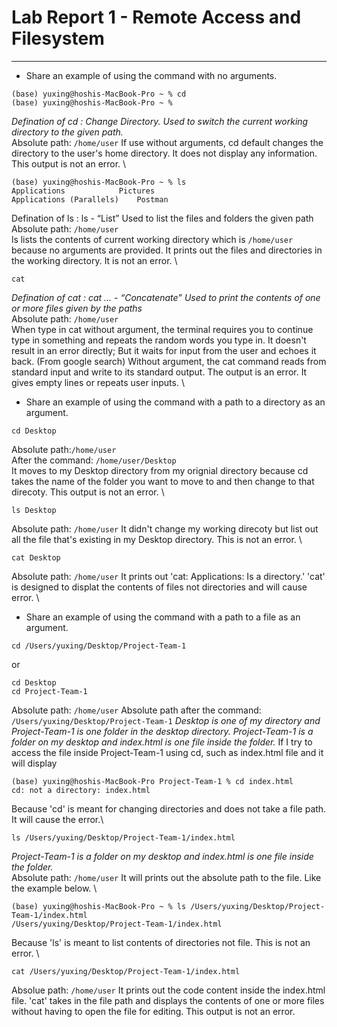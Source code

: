 # **Lab Report 1 - Remote Access and Filesystem** 
---

* Share an example of using the command with no arguments.

```
(base) yuxing@hoshis-MacBook-Pro ~ % cd
(base) yuxing@hoshis-MacBook-Pro ~ % 
```
*Defination of cd : Change Directory. Used to switch the current working directory to the given path.* \
Absolute path: `/home/user`
If use without arguments, cd default changes the directory to the user's home directory. It does not display any information. This output is not an error. \



```
(base) yuxing@hoshis-MacBook-Pro ~ % ls
Applications			Pictures
Applications (Parallels)	Postman

```
Defination of ls : ls <path> - “List” Used to list the files and folders the given path\
Absolute path: `/home/user`\
ls lists the contents of current working directory which is `/home/user` because no arguments are provided. It prints out the files and directories in the working directory. It is not an error. \


    
```
cat 
```
*Defination of cat : cat <path1> <path2> ... - “Concatenate” Used to print the contents of one or more files given by the paths*\
Absolute path: `/home/user` \
When type in cat without argument, the terminal requires you to continue type in something and repeats the random words you type in. It doesn't result in an error directly; But it waits for input from the user and echoes it back.
(From google search) Without argument, the cat command reads from standard input and write to its standard output. The output is an error. It gives empty lines or repeats user inputs. \


  
* Share an example of using the command with a path to a directory as an argument.
```
cd Desktop
```
Absolute path:`/home/user`\
After the command: `/home/user/Desktop` \
It moves to my Desktop directory from my orignial directory because cd takes the name of the folder you want to move to and then change to that direcoty. This output is not an error. 
  \

    
```
ls Desktop
```
Absolute path: `/home/user`
It didn't change my working direcoty but list out all the file that's existing in my Desktop directory. This is not an error. \


    
```
cat Desktop
```
Absolute path: `/home/user`
It prints out 'cat: Applications: Is a directory.' 'cat' is designed to displat the contents of files not directories and will cause error. \


  
* Share an example of using the command with a path to a file as an argument.
```
cd /Users/yuxing/Desktop/Project-Team-1
```
or 
```
cd Desktop
cd Project-Team-1
```
Absolute path: `/home/user`
Absolute path after the command: `/Users/yuxing/Desktop/Project-Team-1`
*Desktop is one of my directory and Project-Team-1 is one folder in the desktop directory. Project-Team-1 is a folder on my desktop and index.html is one file inside the folder.*
If I try to access the file inside Project-Team-1 using cd, such as index.html file and it will display 
```
(base) yuxing@hoshis-MacBook-Pro Project-Team-1 % cd index.html
cd: not a directory: index.html
```
Because 'cd' is meant for changing directories and does not take a file path. It will cause the error.\

    
```
ls /Users/yuxing/Desktop/Project-Team-1/index.html
```
*Project-Team-1 is a folder on my desktop and index.html is one file inside the folder.*\
Absolute path: `/home/user`
It will prints out the absolute path to the file. Like the example below. \
```
(base) yuxing@hoshis-MacBook-Pro ~ % ls /Users/yuxing/Desktop/Project-Team-1/index.html
/Users/yuxing/Desktop/Project-Team-1/index.html
```
Because 'ls' is meant to list contents of directories not file. This is not an error. \

```
cat /Users/yuxing/Desktop/Project-Team-1/index.html
```
Absolue path: `/home/user`
It prints out the code content inside the index.html file. 'cat' takes in the file path and displays the contents of one or more files without having to open the file for editing. This output is not an error. 


